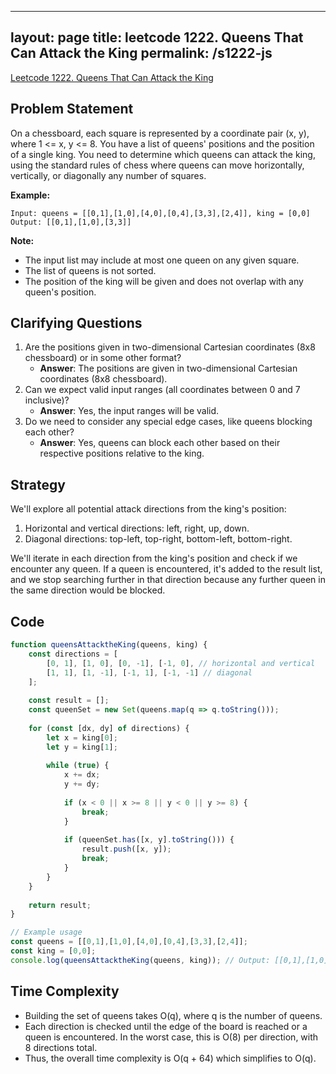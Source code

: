 
---
layout: page
title: leetcode 1222. Queens That Can Attack the King
permalink: /s1222-js
---
[Leetcode 1222. Queens That Can Attack the King](https://algoadvance.github.io/algoadvance/l1222)
## Problem Statement

On a chessboard, each square is represented by a coordinate pair (x, y), where 1 <= x, y <= 8. You have a list of queens' positions and the position of a single king. You need to determine which queens can attack the king, using the standard rules of chess where queens can move horizontally, vertically, or diagonally any number of squares.

**Example:**
```plaintext
Input: queens = [[0,1],[1,0],[4,0],[0,4],[3,3],[2,4]], king = [0,0]
Output: [[0,1],[1,0],[3,3]]
```

**Note:**
- The input list may include at most one queen on any given square.
- The list of queens is not sorted.
- The position of the king will be given and does not overlap with any queen's position.

## Clarifying Questions
1. Are the positions given in two-dimensional Cartesian coordinates (8x8 chessboard) or in some other format?
   - **Answer**: The positions are given in two-dimensional Cartesian coordinates (8x8 chessboard).
2. Can we expect valid input ranges (all coordinates between 0 and 7 inclusive)?
   - **Answer**: Yes, the input ranges will be valid.
3. Do we need to consider any special edge cases, like queens blocking each other?
   - **Answer**: Yes, queens can block each other based on their respective positions relative to the king.

## Strategy
We'll explore all potential attack directions from the king's position:
1. Horizontal and vertical directions: left, right, up, down.
2. Diagonal directions: top-left, top-right, bottom-left, bottom-right.

We'll iterate in each direction from the king's position and check if we encounter any queen. If a queen is encountered, it's added to the result list, and we stop searching further in that direction because any further queen in the same direction would be blocked.

## Code
```javascript
function queensAttacktheKing(queens, king) {
    const directions = [
        [0, 1], [1, 0], [0, -1], [-1, 0], // horizontal and vertical
        [1, 1], [1, -1], [-1, 1], [-1, -1] // diagonal
    ];
    
    const result = [];
    const queenSet = new Set(queens.map(q => q.toString()));
    
    for (const [dx, dy] of directions) {
        let x = king[0];
        let y = king[1];
        
        while (true) {
            x += dx;
            y += dy;
            
            if (x < 0 || x >= 8 || y < 0 || y >= 8) {
                break;
            }
            
            if (queenSet.has([x, y].toString())) {
                result.push([x, y]);
                break;
            }
        }
    }
    
    return result;
}

// Example usage
const queens = [[0,1],[1,0],[4,0],[0,4],[3,3],[2,4]];
const king = [0,0];
console.log(queensAttacktheKing(queens, king)); // Output: [[0,1],[1,0],[3,3]]
```

## Time Complexity
- Building the set of queens takes O(q), where q is the number of queens.
- Each direction is checked until the edge of the board is reached or a queen is encountered. In the worst case, this is O(8) per direction, with 8 directions total.
- Thus, the overall time complexity is O(q + 64) which simplifies to O(q).